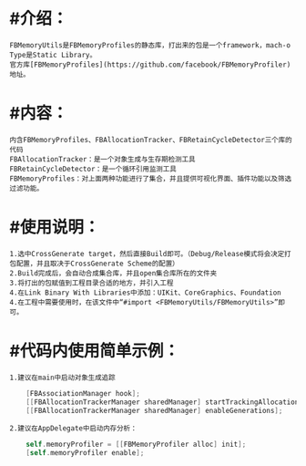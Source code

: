 #介绍：
======
	FBMemoryUtils是FBMemoryProfiles的静态库，打出来的包是一个framework，mach-o Type是Static Library。
	官方库[FBMemoryProfiles](https://github.com/facebook/FBMemoryProfiler)地址。


#内容：
======
	内含FBMemoryProfiles、FBAllocationTracker、FBRetainCycleDetector三个库的代码
	FBAllocationTracker：是一个对象生成与生存期检测工具
	FBRetainCycleDetector：是一个循环引用监测工具
	FBMemoryProfiles：对上面两种功能进行了集合，并且提供可视化界面、插件功能以及筛选过滤功能。

#使用说明：
========
	1.选中CrossGenerate target，然后直接Build即可。（Debug/Release模式将会决定打包配置，并且取决于CrossGenerate Scheme的配置）
	2.Build完成后，会自动合成集合库，并且open集合库所在的文件夹
	3.将打出的包赋值到工程目录合适的地方，并引入工程
	4.在Link Binary With Libraries中添加：UIKit、CoreGraphics、Foundation
	4.在工程中需要使用时，在该文件中“#import <FBMemoryUtils/FBMemoryUtils>”即可。

#代码内使用简单示例：
==================
	1.建议在main中启动对象生成追踪
```Objective-C
	[FBAssociationManager hook];
	[[FBAllocationTrackerManager sharedManager] startTrackingAllocations];
	[[FBAllocationTrackerManager sharedManager] enableGenerations];
```


	2.建议在AppDelegate中启动内存分析：
```Objective-C
	self.memoryProfiler = [[FBMemoryProfiler alloc] init];
	[self.memoryProfiler enable];
```